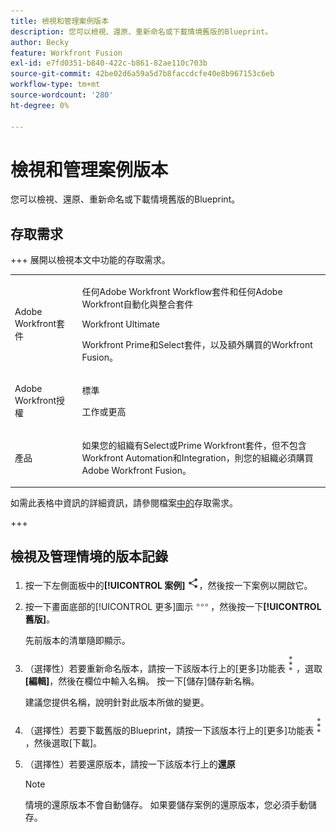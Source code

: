```yaml
---
title: 檢視和管理案例版本
description: 您可以檢視、還原、重新命名或下載情境舊版的Blueprint。
author: Becky
feature: Workfront Fusion
exl-id: e7fd0351-b840-422c-b861-82ae110c703b
source-git-commit: 42be02d6a59a5d7b8faccdcfe40e8b967153c6eb
workflow-type: tm+mt
source-wordcount: '280'
ht-degree: 0%

---
```


# 檢視和管理案例版本

您可以檢視、還原、重新命名或下載情境舊版的Blueprint。

## 存取需求

+++ 展開以檢視本文中功能的存取需求。

<table style="table-layout:auto">
 <col> 
 <col> 
 <tbody> 
  <tr> 
   <td role="rowheader">Adobe Workfront套件</td> 
   <td> <p>任何Adobe Workfront Workflow套件和任何Adobe Workfront自動化與整合套件</p><p>Workfront Ultimate</p><p>Workfront Prime和Select套件，以及額外購買的Workfront Fusion。</p> </td> 
  </tr> 
  <tr data-mc-conditions=""> 
   <td role="rowheader">Adobe Workfront授權</td> 
   <td> <p>標準</p><p>工作或更高</p> </td> 
  </tr> 
  <tr> 
   <td role="rowheader">產品</td> 
   <td>
   <p>如果您的組織有Select或Prime Workfront套件，但不包含Workfront Automation和Integration，則您的組織必須購買Adobe Workfront Fusion。</li></ul>
   </td> 
  </tr>
 </tbody> 
</table>

如需此表格中資訊的詳細資訊，請參閱檔案[中的](/help/workfront-fusion/references/licenses-and-roles/access-level-requirements-in-documentation.md)存取需求。

+++

## 檢視及管理情境的版本記錄

1. 按一下左側面板中的&#x200B;**[!UICONTROL 案例]** ![案例圖示](assets/scenarios-icon.png)，然後按一下案例以開啟它。
1. 按一下畫面底部的[!UICONTROL 更多]圖示![更多圖示](assets/more-icon.png)，然後按一下&#x200B;**[!UICONTROL 舊版]**。

   先前版本的清單隨即顯示。
1. （選擇性）若要重新命名版本，請按一下該版本行上的[更多]功能表![[更多]功能表](assets/more-icon-vertical.png)，選取&#x200B;**[編輯]**，然後在欄位中輸入名稱。 按一下[儲存]儲存新名稱。**&#x200B;**

   建議您提供名稱，說明針對此版本所做的變更。
1. （選擇性）若要下載舊版的Blueprint，請按一下該版本行上的[更多]功能表![[更多]功能表](assets/more-icon-vertical.png)，然後選取[下載]&#x200B;**&#x200B;**。
1. （選擇性）若要還原版本，請按一下該版本行上的&#x200B;**還原**


   >[!NOTE]
   >
   >情境的還原版本不會自動儲存。 如果要儲存案例的還原版本，您必須手動儲存。
